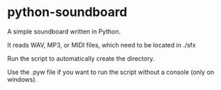# python-soundboard
A simple soundboard written in Python.

It reads WAV, MP3, or MIDI files, which need to be located in ./sfx

Run the script to automatically create the directory.

Use the .pyw file if you want to run the script without a console (only on windows).
